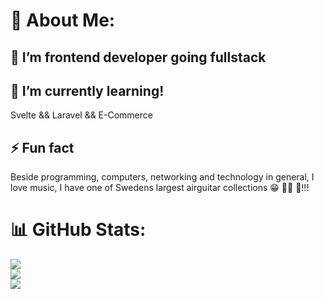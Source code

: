 # 💫 About Me:
## 🔭 I’m frontend developer going fullstack

## 🌱 I’m currently learning!
Svelte && Laravel && E-Commerce

## ⚡ Fun fact
Beside programming, computers, networking and technology in general, I love music, I have one of Swedens largest airguitar collections 😁 🤘🏼 🎸!!!

# 📊 GitHub Stats:
![](https://github-readme-stats.vercel.app/api?username=nilssoncjonas&theme=gotham&hide_border=false&include_all_commits=false&count_private=false)<br/>
![](https://github-readme-streak-stats.herokuapp.com/?user=nilssoncjonas&theme=gotham&hide_border=false)<br/>
![](https://github-readme-stats.vercel.app/api/top-langs/?username=nilssoncjonas&theme=gotham&hide_border=false&include_all_commits=false&count_private=false&layout=compact)
